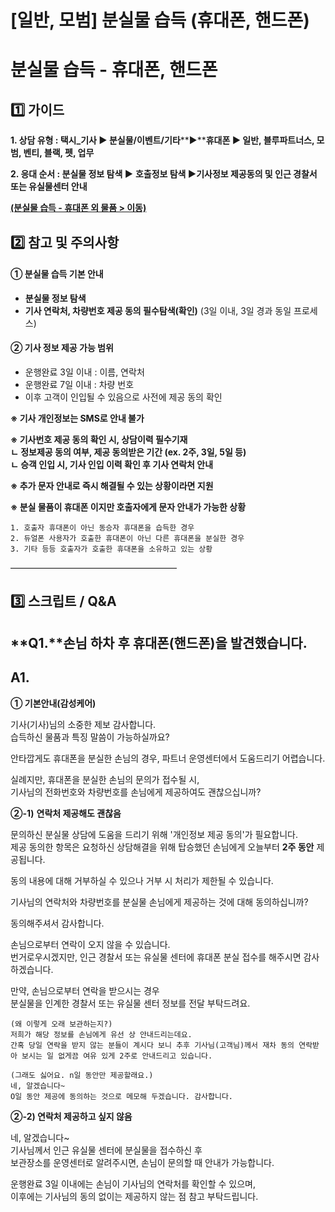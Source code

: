 # [일반, 모범] 분실물 습득 (휴대폰, 핸드폰)

**분실물 습득 - 휴대폰, 핸드폰**
=====================

**1️⃣ 가이드**
-----------

**1. 상담 유형 : 택시\_기사 ▶ 분실물/이벤트/기타****▶****휴대폰 ▶ 일반, 블루파트너스, 모범, 벤티, 블랙, 펫, 업무**

**2. 응대 순서 : 분실물 정보 탐색 ▶** **호출정보 탐색 ▶기사정보 제공동의 및 인근 경찰서 또는 유실물센터 안내**

**[(분실물 습득 - 휴대폰 외 물품 > 이동)](https://kakaomobilitysupport.zendesk.com/hc/ko/articles/29294354771737--%EC%9D%BC%EB%B0%98-%EB%B6%84%EC%8B%A4%EB%AC%BC-%EC%8A%B5%EB%93%9D-%ED%9C%B4%EB%8C%80%ED%8F%B0-%EC%99%B8-%EB%AC%BC%ED%92%88)**

**2️⃣ 참고 및 주의사항**
-----------------

#### **① 분실물 습득 기본 안내**

* **분실물 정보 탐색**
* **기사 연락처, 차량번호 제공 동의 필수탐색(확인)** (3일 이내, 3일 경과 동일 프로세스)

#### **② 기사 정보 제공 가능 범위**

* 운행완료 3일 이내 : 이름, 연락처
* 운행완료 7일 이내 : 차량 번호
* 이후 고객이 인입될 수 있음으로 사전에 제공 동의 확인

**※ 기사 개인정보는 SMS로 안내 불가**

**※ 기사번호 제공 동의 확인 시, 상담이력 필수기재  
ㄴ 정보제공 동의 여부, 제공 동의받은 기간 (ex. 2주, 3일, 5일 등)**  
**ㄴ 승객 인입 시, 기사 인입 이력 확인 후 기사 연락처 안내**

**※ 추가 문자 안내로 즉시 해결될 수 있는 상황이라면 지원**

**※ 분실 물품이 휴대폰 이지만 호출자에게 문자 안내가 가능한 상황**

```
1. 호출자 휴대폰이 아닌 동승자 휴대폰을 습득한 경우  
2. 듀얼폰 사용자가 호출한 휴대폰이 아닌 다른 휴대폰을 분실한 경우  
3. 기타 등등 호출자가 호출한 휴대폰을 소유하고 있는 상황
```

―――――――――――――――――――

**3️⃣ 스크립트 / Q&A**
------------------

**Q1.****손님 하차 후 휴대폰(핸드폰)을 발견했습니다.**
------------------------------------

**A1.**
-------

**① 기본안내(감성케어)**

기사(기사)님의 소중한 제보 감사합니다.  
습득하신 물품과 특징 말씀이 가능하실까요?

안타깝게도 휴대폰을 분실한 손님의 경우, 파트너 운영센터에서 도움드리기 어렵습니다.

실례지만, 휴대폰을 분실한 손님의 문의가 접수될 시,  
기사님의 전화번호와 차량번호를 손님에게 제공하여도 괜찮으십니까?

**②-1)** **연락처 제공해도 괜찮음**

문의하신 분실물 상담에 도움을 드리기 위해 '개인정보 제공 동의'가 필요합니다.  
제공 동의한 항목은 요청하신 상담해결을 위해 탑승했던 손님에게 오늘부터 **2주 동안** 제공됩니다.

동의 내용에 대해 거부하실 수 있으나 거부 시 처리가 제한될 수 있습니다.

기사님의 연락처와 차량번호를 분실물 손님에게 제공하는 것에 대해 동의하십니까?

동의해주셔서 감사합니다.

손님으로부터 연락이 오지 않을 수 있습니다.  
번거로우시겠지만, 인근 경찰서 또는 유실물 센터에 휴대폰 분실 접수를 해주시면 감사하겠습니다.

만약, 손님으로부터 연락을 받으시는 경우   
분실물을 인계한 경찰서 또는 유실물 센터 정보를 전달 부탁드려요.

```
(왜 이렇게 오래 보관하는지?)   
저희가 해당 정보를 손님에게 유선 상 안내드리는데요.  
간혹 당일 연락을 받지 않는 분들이 계시다 보니 추후 기사님(고객님)께서 재차 동의 연락받아 보시는 일 없게끔 여유 있게 2주로 안내드리고 있습니다.  
  
(그래도 싫어요. n일 동안만 제공할래요.)  
네, 알겠습니다~  
O일 동안 제공에 동의하는 것으로 메모해 두겠습니다. 감사합니다.
```

**②-2) 연락처 제공하고 싶지 않음**

네, 알겠습니다~   
기사님께서 인근 유실물 센터에 분실물을 접수하신 후   
보관장소를 운영센터로 알려주시면, 손님이 문의할 때 안내가 가능합니다.

운행완료 3일 이내에는 손님이 기사님의 연락처를 확인할 수 있으며,   
이후에는 기사님의 동의 없이는 제공하지 않는 점 참고 부탁드립니다.